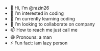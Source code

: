 - 👋 Hi, I’m @razin26
- 👀 I’m interested in coding
- 🌱 I’m currently learning coding
- 💞️ I’m looking to collaborate on company
- 📫 How to reach me just call me 
- 😄 Pronouns: a man
- ⚡ Fun fact: iam lazy person


<!---
razin26/razin26 is a ✨ special ✨ repository because its `README.md` (this file) appears on your GitHub profile.
You can click the Preview link to take a look at your changes.
--->
